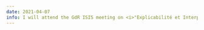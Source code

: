 ```yaml
---
date: 2021-04-07
info: I will attend the GdR ISIS meeting on <i>"Explicabilité et Interprétabilité des méthodes d'Intelligence Artificielle pour la classification et compréhension des scènes visuelles"</i> online!
---
```

